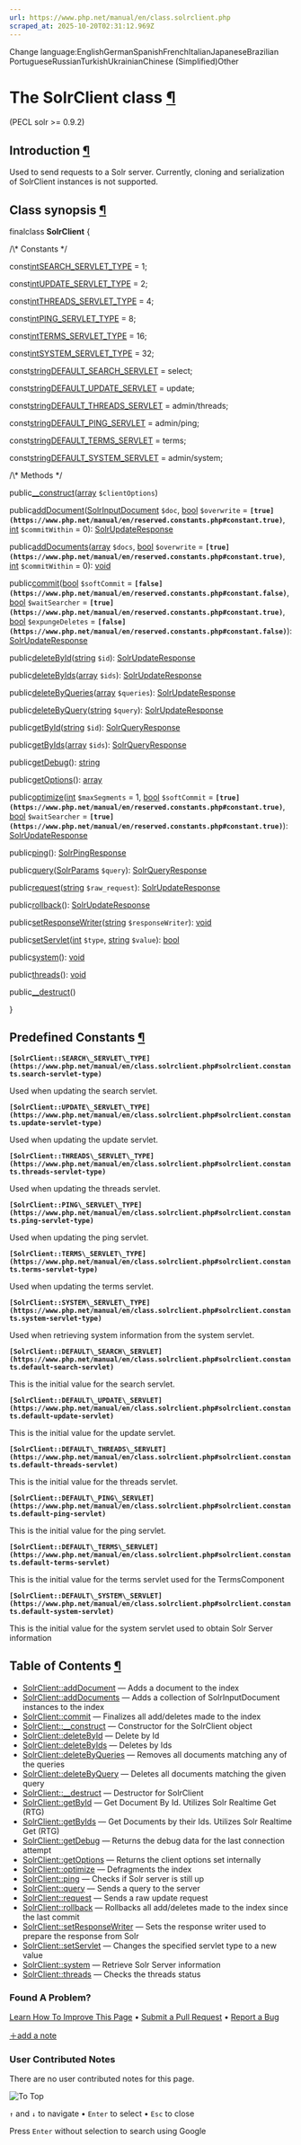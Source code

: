 ```yaml
---
url: https://www.php.net/manual/en/class.solrclient.php
scraped_at: 2025-10-20T02:31:12.969Z
---
```


Change language:EnglishGermanSpanishFrenchItalianJapaneseBrazilian PortugueseRussianTurkishUkrainianChinese (Simplified)Other

# The SolrClient class [¶](https://www.php.net/manual/en/class.solrclient.php\#class.solrclient)

(PECL solr >= 0.9.2)

## Introduction [¶](https://www.php.net/manual/en/class.solrclient.php\#solrclient.intro)

Used to send requests to a Solr server. Currently, cloning and serialization of SolrClient instances is not supported.


## Class synopsis [¶](https://www.php.net/manual/en/class.solrclient.php\#solrclient.synopsis)

finalclass **SolrClient**
{

/\\* Constants \*/

const[int](https://www.php.net/manual/en/language.types.integer.php)[SEARCH\_SERVLET\_TYPE](https://www.php.net/manual/en/class.solrclient.php#solrclient.constants.search-servlet-type) = 1;

const[int](https://www.php.net/manual/en/language.types.integer.php)[UPDATE\_SERVLET\_TYPE](https://www.php.net/manual/en/class.solrclient.php#solrclient.constants.update-servlet-type) = 2;

const[int](https://www.php.net/manual/en/language.types.integer.php)[THREADS\_SERVLET\_TYPE](https://www.php.net/manual/en/class.solrclient.php#solrclient.constants.threads-servlet-type) = 4;

const[int](https://www.php.net/manual/en/language.types.integer.php)[PING\_SERVLET\_TYPE](https://www.php.net/manual/en/class.solrclient.php#solrclient.constants.ping-servlet-type) = 8;

const[int](https://www.php.net/manual/en/language.types.integer.php)[TERMS\_SERVLET\_TYPE](https://www.php.net/manual/en/class.solrclient.php#solrclient.constants.terms-servlet-type) = 16;

const[int](https://www.php.net/manual/en/language.types.integer.php)[SYSTEM\_SERVLET\_TYPE](https://www.php.net/manual/en/class.solrclient.php#solrclient.constants.system-servlet-type) = 32;

const[string](https://www.php.net/manual/en/language.types.string.php)[DEFAULT\_SEARCH\_SERVLET](https://www.php.net/manual/en/class.solrclient.php#solrclient.constants.default-search-servlet) = select;

const[string](https://www.php.net/manual/en/language.types.string.php)[DEFAULT\_UPDATE\_SERVLET](https://www.php.net/manual/en/class.solrclient.php#solrclient.constants.default-update-servlet) = update;

const[string](https://www.php.net/manual/en/language.types.string.php)[DEFAULT\_THREADS\_SERVLET](https://www.php.net/manual/en/class.solrclient.php#solrclient.constants.default-threads-servlet) = admin/threads;

const[string](https://www.php.net/manual/en/language.types.string.php)[DEFAULT\_PING\_SERVLET](https://www.php.net/manual/en/class.solrclient.php#solrclient.constants.default-ping-servlet) = admin/ping;

const[string](https://www.php.net/manual/en/language.types.string.php)[DEFAULT\_TERMS\_SERVLET](https://www.php.net/manual/en/class.solrclient.php#solrclient.constants.default-terms-servlet) = terms;

const[string](https://www.php.net/manual/en/language.types.string.php)[DEFAULT\_SYSTEM\_SERVLET](https://www.php.net/manual/en/class.solrclient.php#solrclient.constants.default-system-servlet) = admin/system;

/\\* Methods \*/

public[\_\_construct](https://www.php.net/manual/en/solrclient.construct.php)([array](https://www.php.net/manual/en/language.types.array.php) `$clientOptions`)

public[addDocument](https://www.php.net/manual/en/solrclient.adddocument.php)([SolrInputDocument](https://www.php.net/manual/en/class.solrinputdocument.php) `$doc`, [bool](https://www.php.net/manual/en/language.types.boolean.php) `$overwrite` = **`[true](https://www.php.net/manual/en/reserved.constants.php#constant.true)`**, [int](https://www.php.net/manual/en/language.types.integer.php) `$commitWithin` = 0): [SolrUpdateResponse](https://www.php.net/manual/en/class.solrupdateresponse.php)

public[addDocuments](https://www.php.net/manual/en/solrclient.adddocuments.php)([array](https://www.php.net/manual/en/language.types.array.php) `$docs`, [bool](https://www.php.net/manual/en/language.types.boolean.php) `$overwrite` = **`[true](https://www.php.net/manual/en/reserved.constants.php#constant.true)`**, [int](https://www.php.net/manual/en/language.types.integer.php) `$commitWithin` = 0): [void](https://www.php.net/manual/en/language.types.void.php)

public[commit](https://www.php.net/manual/en/solrclient.commit.php)([bool](https://www.php.net/manual/en/language.types.boolean.php) `$softCommit` = **`[false](https://www.php.net/manual/en/reserved.constants.php#constant.false)`**, [bool](https://www.php.net/manual/en/language.types.boolean.php) `$waitSearcher` = **`[true](https://www.php.net/manual/en/reserved.constants.php#constant.true)`**, [bool](https://www.php.net/manual/en/language.types.boolean.php) `$expungeDeletes` = **`[false](https://www.php.net/manual/en/reserved.constants.php#constant.false)`**): [SolrUpdateResponse](https://www.php.net/manual/en/class.solrupdateresponse.php)

public[deleteById](https://www.php.net/manual/en/solrclient.deletebyid.php)([string](https://www.php.net/manual/en/language.types.string.php) `$id`): [SolrUpdateResponse](https://www.php.net/manual/en/class.solrupdateresponse.php)

public[deleteByIds](https://www.php.net/manual/en/solrclient.deletebyids.php)([array](https://www.php.net/manual/en/language.types.array.php) `$ids`): [SolrUpdateResponse](https://www.php.net/manual/en/class.solrupdateresponse.php)

public[deleteByQueries](https://www.php.net/manual/en/solrclient.deletebyqueries.php)([array](https://www.php.net/manual/en/language.types.array.php) `$queries`): [SolrUpdateResponse](https://www.php.net/manual/en/class.solrupdateresponse.php)

public[deleteByQuery](https://www.php.net/manual/en/solrclient.deletebyquery.php)([string](https://www.php.net/manual/en/language.types.string.php) `$query`): [SolrUpdateResponse](https://www.php.net/manual/en/class.solrupdateresponse.php)

public[getById](https://www.php.net/manual/en/solrclient.getbyid.php)([string](https://www.php.net/manual/en/language.types.string.php) `$id`): [SolrQueryResponse](https://www.php.net/manual/en/class.solrqueryresponse.php)

public[getByIds](https://www.php.net/manual/en/solrclient.getbyids.php)([array](https://www.php.net/manual/en/language.types.array.php) `$ids`): [SolrQueryResponse](https://www.php.net/manual/en/class.solrqueryresponse.php)

public[getDebug](https://www.php.net/manual/en/solrclient.getdebug.php)(): [string](https://www.php.net/manual/en/language.types.string.php)

public[getOptions](https://www.php.net/manual/en/solrclient.getoptions.php)(): [array](https://www.php.net/manual/en/language.types.array.php)

public[optimize](https://www.php.net/manual/en/solrclient.optimize.php)([int](https://www.php.net/manual/en/language.types.integer.php) `$maxSegments` = 1, [bool](https://www.php.net/manual/en/language.types.boolean.php) `$softCommit` = **`[true](https://www.php.net/manual/en/reserved.constants.php#constant.true)`**, [bool](https://www.php.net/manual/en/language.types.boolean.php) `$waitSearcher` = **`[true](https://www.php.net/manual/en/reserved.constants.php#constant.true)`**): [SolrUpdateResponse](https://www.php.net/manual/en/class.solrupdateresponse.php)

public[ping](https://www.php.net/manual/en/solrclient.ping.php)(): [SolrPingResponse](https://www.php.net/manual/en/class.solrpingresponse.php)

public[query](https://www.php.net/manual/en/solrclient.query.php)([SolrParams](https://www.php.net/manual/en/class.solrparams.php) `$query`): [SolrQueryResponse](https://www.php.net/manual/en/class.solrqueryresponse.php)

public[request](https://www.php.net/manual/en/solrclient.request.php)([string](https://www.php.net/manual/en/language.types.string.php) `$raw_request`): [SolrUpdateResponse](https://www.php.net/manual/en/class.solrupdateresponse.php)

public[rollback](https://www.php.net/manual/en/solrclient.rollback.php)(): [SolrUpdateResponse](https://www.php.net/manual/en/class.solrupdateresponse.php)

public[setResponseWriter](https://www.php.net/manual/en/solrclient.setresponsewriter.php)([string](https://www.php.net/manual/en/language.types.string.php) `$responseWriter`): [void](https://www.php.net/manual/en/language.types.void.php)

public[setServlet](https://www.php.net/manual/en/solrclient.setservlet.php)([int](https://www.php.net/manual/en/language.types.integer.php) `$type`, [string](https://www.php.net/manual/en/language.types.string.php) `$value`): [bool](https://www.php.net/manual/en/language.types.boolean.php)

public[system](https://www.php.net/manual/en/solrclient.system.php)(): [void](https://www.php.net/manual/en/language.types.void.php)

public[threads](https://www.php.net/manual/en/solrclient.threads.php)(): [void](https://www.php.net/manual/en/language.types.void.php)

public[\_\_destruct](https://www.php.net/manual/en/solrclient.destruct.php)()

}

## Predefined Constants [¶](https://www.php.net/manual/en/class.solrclient.php\#solrclient.constants)

**`[SolrClient::SEARCH\_SERVLET\_TYPE](https://www.php.net/manual/en/class.solrclient.php#solrclient.constants.search-servlet-type)`**

Used when updating the search servlet.

**`[SolrClient::UPDATE\_SERVLET\_TYPE](https://www.php.net/manual/en/class.solrclient.php#solrclient.constants.update-servlet-type)`**

Used when updating the update servlet.

**`[SolrClient::THREADS\_SERVLET\_TYPE](https://www.php.net/manual/en/class.solrclient.php#solrclient.constants.threads-servlet-type)`**

Used when updating the threads servlet.

**`[SolrClient::PING\_SERVLET\_TYPE](https://www.php.net/manual/en/class.solrclient.php#solrclient.constants.ping-servlet-type)`**

Used when updating the ping servlet.

**`[SolrClient::TERMS\_SERVLET\_TYPE](https://www.php.net/manual/en/class.solrclient.php#solrclient.constants.terms-servlet-type)`**

Used when updating the terms servlet.

**`[SolrClient::SYSTEM\_SERVLET\_TYPE](https://www.php.net/manual/en/class.solrclient.php#solrclient.constants.system-servlet-type)`**

Used when retrieving system information from the system servlet.

**`[SolrClient::DEFAULT\_SEARCH\_SERVLET](https://www.php.net/manual/en/class.solrclient.php#solrclient.constants.default-search-servlet)`**

This is the initial value for the search servlet.

**`[SolrClient::DEFAULT\_UPDATE\_SERVLET](https://www.php.net/manual/en/class.solrclient.php#solrclient.constants.default-update-servlet)`**

This is the initial value for the update servlet.

**`[SolrClient::DEFAULT\_THREADS\_SERVLET](https://www.php.net/manual/en/class.solrclient.php#solrclient.constants.default-threads-servlet)`**

This is the initial value for the threads servlet.

**`[SolrClient::DEFAULT\_PING\_SERVLET](https://www.php.net/manual/en/class.solrclient.php#solrclient.constants.default-ping-servlet)`**

This is the initial value for the ping servlet.

**`[SolrClient::DEFAULT\_TERMS\_SERVLET](https://www.php.net/manual/en/class.solrclient.php#solrclient.constants.default-terms-servlet)`**

This is the initial value for the terms servlet used for the TermsComponent

**`[SolrClient::DEFAULT\_SYSTEM\_SERVLET](https://www.php.net/manual/en/class.solrclient.php#solrclient.constants.default-system-servlet)`**

This is the initial value for the system servlet used to obtain Solr Server information

## Table of Contents [¶](https://www.php.net/manual/en/class.solrclient.php\#class.solrclient)

- [SolrClient::addDocument](https://www.php.net/manual/en/solrclient.adddocument.php) — Adds a document to the index
- [SolrClient::addDocuments](https://www.php.net/manual/en/solrclient.adddocuments.php) — Adds a collection of SolrInputDocument instances to the index
- [SolrClient::commit](https://www.php.net/manual/en/solrclient.commit.php) — Finalizes all add/deletes made to the index
- [SolrClient::\_\_construct](https://www.php.net/manual/en/solrclient.construct.php) — Constructor for the SolrClient object
- [SolrClient::deleteById](https://www.php.net/manual/en/solrclient.deletebyid.php) — Delete by Id
- [SolrClient::deleteByIds](https://www.php.net/manual/en/solrclient.deletebyids.php) — Deletes by Ids
- [SolrClient::deleteByQueries](https://www.php.net/manual/en/solrclient.deletebyqueries.php) — Removes all documents matching any of the queries
- [SolrClient::deleteByQuery](https://www.php.net/manual/en/solrclient.deletebyquery.php) — Deletes all documents matching the given query
- [SolrClient::\_\_destruct](https://www.php.net/manual/en/solrclient.destruct.php) — Destructor for SolrClient
- [SolrClient::getById](https://www.php.net/manual/en/solrclient.getbyid.php) — Get Document By Id. Utilizes Solr Realtime Get (RTG)
- [SolrClient::getByIds](https://www.php.net/manual/en/solrclient.getbyids.php) — Get Documents by their Ids. Utilizes Solr Realtime Get (RTG)
- [SolrClient::getDebug](https://www.php.net/manual/en/solrclient.getdebug.php) — Returns the debug data for the last connection attempt
- [SolrClient::getOptions](https://www.php.net/manual/en/solrclient.getoptions.php) — Returns the client options set internally
- [SolrClient::optimize](https://www.php.net/manual/en/solrclient.optimize.php) — Defragments the index
- [SolrClient::ping](https://www.php.net/manual/en/solrclient.ping.php) — Checks if Solr server is still up
- [SolrClient::query](https://www.php.net/manual/en/solrclient.query.php) — Sends a query to the server
- [SolrClient::request](https://www.php.net/manual/en/solrclient.request.php) — Sends a raw update request
- [SolrClient::rollback](https://www.php.net/manual/en/solrclient.rollback.php) — Rollbacks all add/deletes made to the index since the last commit
- [SolrClient::setResponseWriter](https://www.php.net/manual/en/solrclient.setresponsewriter.php) — Sets the response writer used to prepare the response from Solr
- [SolrClient::setServlet](https://www.php.net/manual/en/solrclient.setservlet.php) — Changes the specified servlet type to a new value
- [SolrClient::system](https://www.php.net/manual/en/solrclient.system.php) — Retrieve Solr Server information
- [SolrClient::threads](https://www.php.net/manual/en/solrclient.threads.php) — Checks the threads status

### Found A Problem?

[Learn How To Improve This Page](https://github.com/php/doc-base/blob/master/README.md "This will take you to our contribution guidelines on GitHub")
•
[Submit a Pull Request](https://github.com/php/doc-en/blob/master/reference/solr/solrclient.xml)
•
[Report a Bug](https://github.com/php/doc-en/issues/new?body=From%20manual%20page:%20https:%2F%2Fphp.net%2Fclass.solrclient%0A%0A---)

[＋add a note](https://www.php.net/manual/add-note.php?sect=class.solrclient&repo=en&redirect=https://www.php.net/manual/en/class.solrclient.php)

### User Contributed Notes

There are no user contributed notes for this page.

![To Top](https://www.php.net/images/to-top@2x.png)

`↑` and `↓` to navigate •
`Enter` to select •
`Esc` to close


Press `Enter` without
selection to search using Google